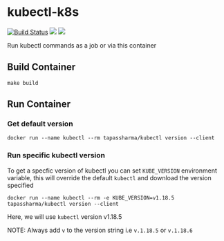 # kubectl-k8s

[![Build Status](https://travis-ci.org/tapas-sharma/kubectl-k8s.svg?branch=master)](https://travis-ci.org/tapas-sharma/kubectl-k8s)
[![](https://images.microbadger.com/badges/version/tapassharma/kubectl.svg)](https://microbadger.com/images/tapassharma/kubectl "Get your own version badge on microbadger.com") [![](https://images.microbadger.com/badges/commit/tapassharma/kubectl.svg)](https://microbadger.com/images/tapassharma/kubectl "Get your own commit badge on microbadger.com")

Run kubectl commands as a job or via this container

## Build Container

`make build`

## Run Container

### Get default version

`docker run --name kubectl --rm tapassharma/kubectl version --client`

### Run specific kubectl version

To get a specfic version of kubectl you can set `KUBE_VERSION` environment variable, this will override the default `kubectl` and download the version specified

`docker run --name kubectl --rm -e KUBE_VERSION=v1.18.5  tapassharma/kubectl version --client`

Here, we will use `kubectl` version v1.18.5

NOTE: Always add `v` to the version string i.e `v.1.18.5` or `v.1.18.6`
